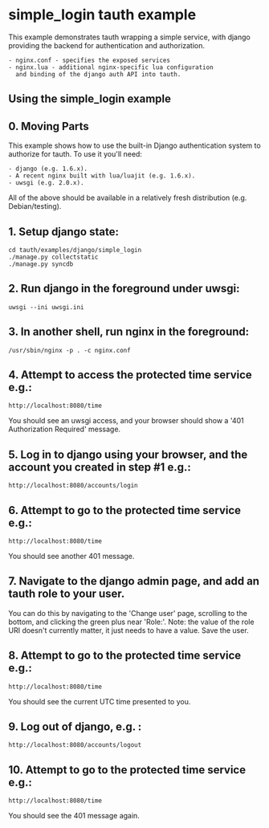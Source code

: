 # simple_login tauth example

This example demonstrates tauth wrapping a simple service, with django
providing the backend for authentication and authorization.

	- nginx.conf - specifies the exposed services
	- nginx.lua - additional nginx-specific lua configuration
	  and binding of the django auth API into tauth.

Using the simple_login example
------------------------------

## 0. Moving Parts

This example shows how to use the built-in Django authentication system to
authorize for tauth.  To use it you'll need:

	- django (e.g. 1.6.x).
	- A recent nginx built with lua/luajit (e.g. 1.6.x).
	- uwsgi (e.g. 2.0.x).

All of the above should be available in a relatively fresh distribution (e.g. Debian/testing).

## 1. Setup django state:

	cd tauth/examples/django/simple_login
	./manage.py collectstatic
	./manage.py syncdb

## 2. Run django in the foreground under uwsgi:

	uwsgi --ini uwsgi.ini

## 3. In another shell, run nginx in the foreground:

	/usr/sbin/nginx -p . -c nginx.conf

## 4. Attempt to access the protected time service e.g.:

	http://localhost:8080/time

You should see an uwsgi access, and your browser should show a '401
Authorization Required' message.

## 5. Log in to django using your browser, and the account you created in step #1 e.g.:

	http://localhost:8080/accounts/login

## 6. Attempt to go to the protected time service e.g.:

	http://localhost:8080/time

You should see another 401 message.

## 7. Navigate to the django admin page, and add an tauth role to your user.

You can do this by navigating to the 'Change user' page, scrolling to the bottom,
and clicking the green plus near 'Role:'.  Note: the value of the role URI doesn't currently
matter, it just needs to have a value.  Save the user.

## 8. Attempt to go to the protected time service e.g.:

	http://localhost:8080/time

You should see the current UTC time presented to you.

## 9. Log out of django, e.g. :

	http://localhost:8080/accounts/logout

## 10. Attempt to go to the protected time service e.g.:

	http://localhost:8080/time

You should see the 401 message again.

